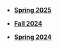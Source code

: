 

<div class="grid cards" markdown>

-  [__Spring 2025__](25-Sp.md)

    

-  [__Fall 2024__](24-Fa.md)

    

-  [__Spring 2024__](24-Sp.md)

  



</div>

